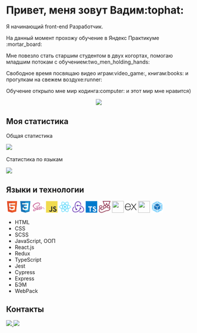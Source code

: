 
<div id="body" align="center">
  <div align="left">
    <h1>Привет, меня зовут Вадим:tophat:</h1>
    <p>Я начинающий front-end Разработчик.</p>
    <p>На данный момент прохожу обучение в Яндекс Практикуме :mortar_board:</p
    <p>Мне повезло стать старшим студентом в двух когортах, помогаю младшим потокам с обучением:two_men_holding_hands:</p>
    <p>Свободное время посвящаю видео играм:video_game:, книгам:books: и прогулкам на свежем воздухе:runner:</p>
    <p>Обучение открыло мне мир кодинга:computer: и этот мир мне нравится)</p>
  </div>
  <div>
    <img src="https://media.tenor.com/CzdMW7wnLn8AAAAC/coding.gif" width="200"/>
  </div>
  <div align="left">
    <h2>Моя статистика</h2>    
    <p>Общая статистика</p>
    <div>
       <picture>
          <source 
          srcset="https://github-readme-stats.vercel.app/api?username=VadimLitau&show_icons=true&bg_color=00000000"
          media="(prefers-color-scheme: dark)"
          />
          <source
          srcset="https://github-readme-stats.vercel.app/api?username=VadimLitau&show_icons=true"
          media="(prefers-color-scheme: light), (prefers-color-scheme: no-preference)"
          />
          <img src="https://github-readme-stats.vercel.app/api?username=VadimLitau&show_icons=true" />
       </picture>
    </div>
    <p>Статистика по языкам</p>
    <div>
       <picture>
          <source 
          srcset="https://github-readme-stats.vercel.app/api/top-langs?username=VadimLitau&show_icons=true&bg_color=00000000"
          media="(prefers-color-scheme: dark)"
          />
          <source
          srcset="https://github-readme-stats.vercel.app/api/top-langs?username=VadimLitau&show_icons=true"
          media="(prefers-color-scheme: light), (prefers-color-scheme: no-preference)"
          />
          <img src="https://github-readme-stats.vercel.app/api/top-langs?username=VadimLitau&show_icons=true" />
      </picture>
    </div>
  </div>
</div>

<div align="left">
  <h2>Языки и технологии</h2>
  <div>
    <img width="32px" height="32px" src="https://raw.githubusercontent.com/devicons/devicon/1119b9f84c0290e0f0b38982099a2bd027a48bf1/icons/html5/html5-original.svg" />
    <img width="32px" height="32px" src="https://raw.githubusercontent.com/devicons/devicon/1119b9f84c0290e0f0b38982099a2bd027a48bf1/icons/css3/css3-original.svg" />
    <img width="32px" height="32px" src="https://raw.githubusercontent.com/devicons/devicon/1119b9f84c0290e0f0b38982099a2bd027a48bf1/icons/sass/sass-original.svg" />
    <img width="32px" height="32px" src="https://raw.githubusercontent.com/devicons/devicon/1119b9f84c0290e0f0b38982099a2bd027a48bf1/icons/javascript/javascript-original.svg" />
    <img width="32px" height="32px" src="https://raw.githubusercontent.com/devicons/devicon/1119b9f84c0290e0f0b38982099a2bd027a48bf1/icons/react/react-original.svg" />
    <img width="32px" height="32px" src="https://raw.githubusercontent.com/devicons/devicon/1119b9f84c0290e0f0b38982099a2bd027a48bf1/icons/redux/redux-original.svg" />
    <img width="32px" height="32px" src="https://raw.githubusercontent.com/devicons/devicon/1119b9f84c0290e0f0b38982099a2bd027a48bf1/icons/typescript/typescript-original.svg" />
    <img width="32px" height="32px" src="https://raw.githubusercontent.com/devicons/devicon/1119b9f84c0290e0f0b38982099a2bd027a48bf1/icons/jest/jest-plain.svg" />
    <img width="32px" height="32px" src="https://github.com/cypress-io/cypress-icons/blob/master/src/icons/icon_32x32.png?raw=true" />
    <img width="32px" height="32px" src="https://raw.githubusercontent.com/devicons/devicon/1119b9f84c0290e0f0b38982099a2bd027a48bf1/icons/express/express-original.svg" />
    <img width="32px" height="32px" src="https://ru.bem.info/S3zKVZJcFfltyiAz-bWVmw4o3IU.svgd" />
    <img width="32px" height="32px" src="https://raw.githubusercontent.com/devicons/devicon/1119b9f84c0290e0f0b38982099a2bd027a48bf1/icons/webpack/webpack-original.svg" />
    
  </div>
  <ul>
    <li>HTML</li>
    <li>CSS</li>
    <li>SCSS</li>
    <li>JavaScript, ООП</li>
    <li>React.js</li>
    <li>Redux</li>
    <li>TypeScript</li>
    <li>Jest</li>
    <li>Cypress</li>
    <li>Express</li>
    <li>БЭМ</li>
    <li>WebPack</li>
  </ul>
</div>

<div align="left">
  <h2>Контакты</h2>
  <a href="https://t.me/FallenArh">
    <img src="https://img.shields.io/badge/Telegram-blue?logo=telegram&logoColor=white&style=for-the-badge">
  </a>
  <a href="mailto:fallenarh@gmail.com">
    <img src="https://img.shields.io/badge/Gmail-white?logo=gmail&logoColor=red&style=for-the-badge">
  </a>
</div>
